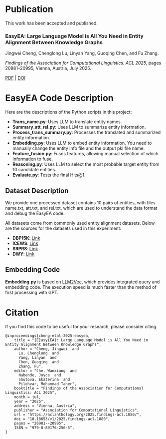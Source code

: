 # Publication

This work has been accepted and published:

### EasyEA: Large Language Model is All You Need in Entity Alignment Between Knowledge Graphs

Jingwei Cheng, Chenglong Lu, Linyan Yang, Guoqing Chen, and Fu Zhang.  

*Findings of the Association for Computational Linguistics: ACL 2025*, pages 20981–20995, Vienna, Austria, July 2025.  

[PDF](https://aclanthology.org/2025.findings-acl.1080/) | [DOI](https://doi.org/10.18653/v1/2025.findings-acl.1080)  

# EasyEA Code Description

Here are the descriptions of the Python scripts in this project:

- **Trans_name.py**: Uses LLM to translate entity names.
- **Summary_att_rel.py**: Uses LLM to summarize entity information.
- **Process_trans_summary.py**: Processes the translated and summarized entity information.
- **Embedding.py**: Uses LLM to embed entity information. You need to manually change the entity info file and the output pkl file name.
- **Feature_fusion.py**: Fuses features, allowing manual selection of which information to fuse.
- **Reasoning.py**: Uses LLM to select the most probable target entity from 10 candidate entities.
- **Evaluate.py**: Tests the final Hits@1.

## Dataset Description

We provide one processed dataset contains 10 pairs of entities, with files name.txt, att.txt, and rel.txt, which are used to understand the data format and debug the EasyEA code.

All datasets come from commonly used entity alignment datasets. Below are the sources for the datasets used in this experiment:

- **DBP15K**: [Link](https://github.com/kosugi11037/bert-int)
- **ICEWS**: [Link](https://github.com/IDEA-FinAI/Simple-HHEA)
- **SRPRS**: [Link](https://github.com/DexterZeng/CEA/tree/master/data)
- **DWY**: [Link](https://github.com/THUDM/SelfKG/tree/main)

## Embedding Code

**Embedding.py** is based on [LLM2Vec](https://github.com/McGill-NLP/llm2vec), which provides integrated query and embedding code. The execution speed is much faster than the method of first processing with GPT.

# Citation

If you find this code to be useful for your research, please consider citing.

```
@inproceedings{cheng-etal-2025-easyea,
    title = "{E}asy{EA}: Large Language Model is All You Need in Entity Alignment Between Knowledge Graphs",
    author = "Cheng, Jingwei  and
      Lu, Chenglong  and
      Yang, Linyan  and
      Chen, Guoqing  and
      Zhang, Fu",
    editor = "Che, Wanxiang  and
      Nabende, Joyce  and
      Shutova, Ekaterina  and
      Pilehvar, Mohammad Taher",
    booktitle = "Findings of the Association for Computational Linguistics: ACL 2025",
    month = jul,
    year = "2025",
    address = "Vienna, Austria",
    publisher = "Association for Computational Linguistics",
    url = "https://aclanthology.org/2025.findings-acl.1080/",
    doi = "10.18653/v1/2025.findings-acl.1080",
    pages = "20981--20995",
    ISBN = "979-8-89176-256-5",
}
```
